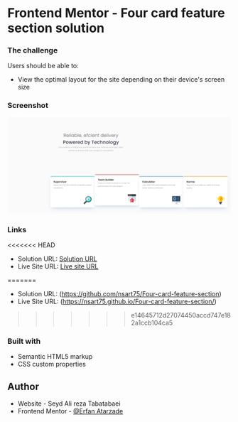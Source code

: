 # Frontend Mentor - Four card feature section solution

### The challenge

Users should be able to:

- View the optimal layout for the site depending on their device's screen size

### Screenshot

![](./screenshot.png)


### Links

<<<<<<< HEAD
- Solution URL: [Solution URL](https://github.com/nsart75/Four-card-feature-section)
- Live Site URL: [Live site URL](https://nsart75.github.io/Four-card-feature-section/)

=======
- Solution URL: (https://github.com/nsart75/Four-card-feature-section)
- Live Site URL: (https://nsart75.github.io/Four-card-feature-section/)
>>>>>>> e14645712d27074450accd747e182a1ccb104ca5

### Built with

- Semantic HTML5 markup
- CSS custom properties

## Author

- Website - Seyd Ali reza Tabatabaei
- Frontend Mentor - [@Erfan Atarzade](https://devedoping.ir/course/frontend-mentoring/)


